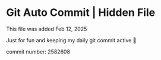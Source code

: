 # Git Auto Commit | Hidden File

This file was added Feb 12, 2025

Just for fun and keeping my daily git commit active 🤪

commit number: 2582608
